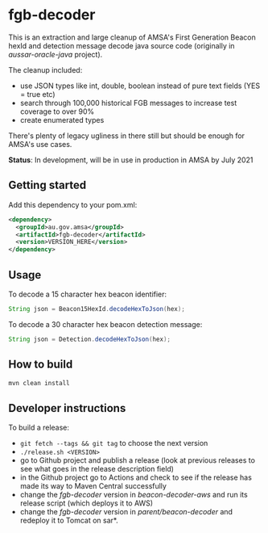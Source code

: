 # fgb-decoder

This is an extraction and large cleanup of AMSA's First Generation Beacon hexId and detection message decode java source code (originally in *aussar-oracle-java* project).

The cleanup included:
* use JSON types like int, double, boolean instead of pure text fields (YES = true etc)
* search through 100,000 historical FGB messages to increase test coverage to over 90%
* create enumerated types

There's plenty of legacy ugliness in there still but should be enough for AMSA's use cases.

**Status**: In development, will be in use in production in AMSA by July 2021

## Getting started
Add this dependency to your pom.xml:

```xml
<dependency>
  <groupId>au.gov.amsa</groupId>
  <artifactId>fgb-decoder</artifactId>
  <version>VERSION_HERE</version>
</dependency>
```

## Usage
To decode a 15 character hex beacon identifier:

```java
String json = Beacon15HexId.decodeHexToJson(hex);
```

To decode a 30 character hex beacon detection message:

```java
String json = Detection.decodeHexToJson(hex);
```

## How to build
```bash
mvn clean install
```

## Developer instructions
To build a release:
* `git fetch --tags && git tag` to choose the next version
* `./release.sh <VERSION>`
* go to Github project and publish a release (look at previous releases to see what goes in the release description field)
* in the Github project go to Actions and check to see if the release has made its way to Maven Central successfully
* change the *fgb-decoder* version in *beacon-decoder-aws* and run its release script (which deploys it to AWS)
* change the *fgb-decoder* version in *parent/beacon-decoder* and redeploy it to Tomcat on sar*.

